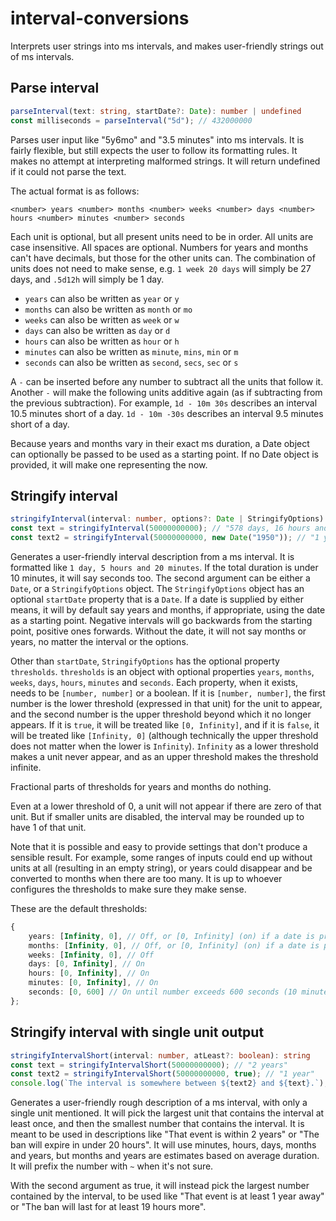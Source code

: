 # interval-conversions

Interprets user strings into ms intervals, and makes user-friendly strings out of ms intervals.

## Parse interval
```ts
parseInterval(text: string, startDate?: Date): number | undefined
const milliseconds = parseInterval("5d"); // 432000000
```
Parses user input like "5y6mo" and "3.5 minutes" into ms intervals. It is fairly flexible, but still expects the user to follow its formatting rules. It makes no attempt at interpreting malformed strings. It will return undefined if it could not parse the text. 

The actual format is as follows:

`<number> years <number> months <number> weeks <number> days <number> hours <number> minutes <number> seconds`

Each unit is optional, but all present units need to be in order. All units are case insensitive. All spaces are optional. Numbers for years and months can't have decimals, but those for the other units can. The combination of units does not need to make sense, e.g. `1 week 20 days` will simply be 27 days, and `.5d12h` will simply be 1 day.

* `years` can also be written as `year` or `y`
* `months` can also be written as `month` or `mo`
* `weeks` can also be written as `week` or `w`
* `days` can also be written as `day` or `d`
* `hours` can also be written as `hour` or `h`
* `minutes` can also be written as `minute`, `mins`, `min` or `m`
* `seconds` can also be written as `second`, `secs`, `sec` or `s`

A `-` can be inserted before any number to subtract all the units that follow it. Another `-` will make the following units additive again (as if subtracting from the previous subtraction). For example, `1d - 10m 30s` describes an interval 10.5 minutes short of a day. `1d - 10m -30s` describes an interval 9.5 minutes short of a day.

Because years and months vary in their exact ms duration, a Date object can optionally be passed to be used as a starting point. If no Date object is provided, it will make one representing the now.

## Stringify interval
```ts
stringifyInterval(interval: number, options?: Date | StringifyOptions): string
const text = stringifyInterval(50000000000); // "578 days, 16 hours and 53 minutes"
const text2 = stringifyInterval(50000000000, new Date("1950")); // "1 year, 7 months, 1 day, 16 hours and 53 minutes"
```
Generates a user-friendly interval description from a ms interval. It is formatted like `1 day, 5 hours and 20 minutes`. If the total duration is under 10 minutes, it will say seconds too. The second argument can be either a `Date`, or a `StringifyOptions` object. The `StringifyOptions` object has an optional `startDate` property that is a `Date`. If a date is supplied by either means, it will by default say years and months, if appropriate, using the date as a starting point. Negative intervals will go backwards from the starting point, positive ones forwards. Without the date, it will not say months or years, no matter the interval or the options.

Other than `startDate`, `StringifyOptions` has the optional property `thresholds`. `thresholds` is an object with optional properties `years`, `months`, `weeks`, `days`, `hours`, `minutes` and `seconds`. Each property, when it exists, needs to be `[number, number]` or a boolean. If it is `[number, number]`, the first number is the lower threshold (expressed in that unit) for the unit to appear, and the second number is the upper threshold beyond which it no longer appears. If it is `true`, it will be treated like `[0, Infinity]`, and if it is `false`, it will be treated like `[Infinity, 0]` (although technically the upper threshold does not matter when the lower is `Infinity`). `Infinity` as a lower threshold makes a unit never appear, and as an upper threshold makes the threshold infinite.

Fractional parts of thresholds for years and months do nothing.

Even at a lower threshold of 0, a unit will not appear if there are zero of that unit. But if smaller units are disabled, the interval may be rounded up to have 1 of that unit.

Note that it is possible and easy to provide settings that don't produce a sensible result. For example, some ranges of inputs could end up without units at all (resulting in an empty string), or years could disappear and be converted to months when there are too many. It is up to whoever configures the thresholds to make sure they make sense.

These are the default thresholds:
```ts
{
	years: [Infinity, 0], // Off, or [0, Infinity] (on) if a date is provided
	months: [Infinity, 0], // Off, or [0, Infinity] (on) if a date is provided
	weeks: [Infinity, 0], // Off
	days: [0, Infinity], // On
	hours: [0, Infinity], // On
	minutes: [0, Infinity], // On
	seconds: [0, 600] // On until number exceeds 600 seconds (10 minutes)
};
```

## Stringify interval with single unit output

```ts
stringifyIntervalShort(interval: number, atLeast?: boolean): string
const text = stringifyIntervalShort(50000000000); // "2 years"
const text2 = stringifyIntervalShort(50000000000, true); // "1 year"
console.log(`The interval is somewhere between ${text2} and ${text}.`); // "The interval is somewhere between 1 year and 2 years."
```
Generates a user-friendly rough description of a ms interval, with only a single unit mentioned. It will pick the largest unit that contains the interval at least once, and then the smallest number that contains the interval. It is meant to be used in descriptions like "That event is within 2 years" or "The ban will expire in under 20 hours". It will use minutes, hours, days, months and years, but months and years are estimates based on average duration. It will prefix the number with `~` when it's not sure.

With the second argument as true, it will instead pick the largest number contained by the interval, to be used like "That event is at least 1 year away" or "The ban will last for at least 19 hours more".